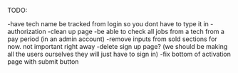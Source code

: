 TODO:

-have tech name be tracked from login so you dont have to type it in
-authorization
-clean up page
-be able to check all jobs from a tech from a pay period (in an admin account)
-remove inputs from sold sections for now. not important right away
-delete sign up page? (we should be making all the users ourselves they will just have to sign in)
-fix bottom of activation page with submit button
